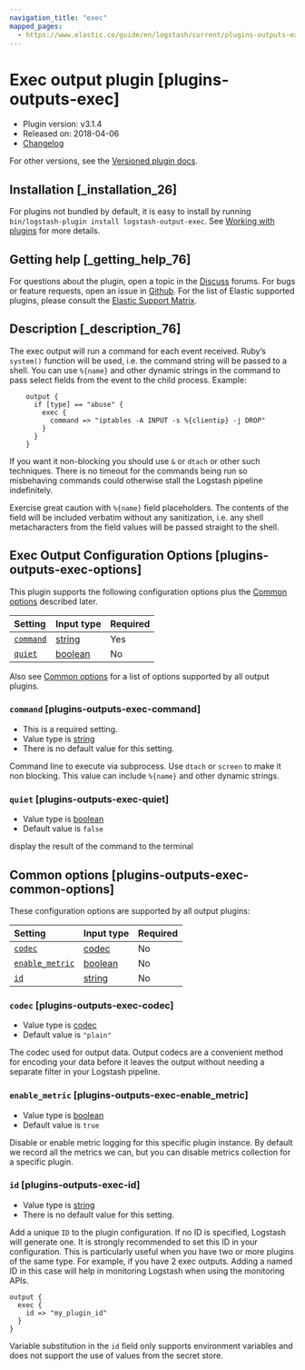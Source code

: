 ```yaml
---
navigation_title: "exec"
mapped_pages:
  - https://www.elastic.co/guide/en/logstash/current/plugins-outputs-exec.html
---
```


# Exec output plugin [plugins-outputs-exec]

* Plugin version: v3.1.4
* Released on: 2018-04-06
* [Changelog](https://github.com/logstash-plugins/logstash-output-exec/blob/v3.1.4/CHANGELOG.md)

For other versions, see the [Versioned plugin docs](https://www.elastic.co/guide/en/logstash-versioned-plugins/current/output-exec-index.html).

## Installation [_installation_26]

For plugins not bundled by default, it is easy to install by running `bin/logstash-plugin install logstash-output-exec`. See [Working with plugins](https://www.elastic.co/guide/en/logstash/8.18/working-with-plugins.html) for more details.

## Getting help [_getting_help_76]

For questions about the plugin, open a topic in the [Discuss](http://discuss.elastic.co) forums. For bugs or feature requests, open an issue in [Github](https://github.com/logstash-plugins/logstash-output-exec). For the list of Elastic supported plugins, please consult the [Elastic Support Matrix](https://www.elastic.co/support/matrix#logstash_plugins).

## Description [_description_76]

The exec output will run a command for each event received. Ruby’s `system()` function will be used, i.e. the command string will be passed to a shell. You can use `%{name}` and other dynamic strings in the command to pass select fields from the event to the child process. Example:

```
    output {
      if [type] == "abuse" {
        exec {
          command => "iptables -A INPUT -s %{clientip} -j DROP"
        }
      }
    }
```

If you want it non-blocking you should use `&` or `dtach` or other such techniques. There is no timeout for the commands being run so misbehaving commands could otherwise stall the Logstash pipeline indefinitely.

Exercise great caution with `%{name}` field placeholders. The contents of the field will be included verbatim without any sanitization, i.e. any shell metacharacters from the field values will be passed straight to the shell.

## Exec Output Configuration Options [plugins-outputs-exec-options]

This plugin supports the following configuration options plus the [Common options](plugins-outputs-exec.md#plugins-outputs-exec-common-options) described later.

| Setting | Input type | Required |
| :- | :- | :- |
| [`command`](plugins-outputs-exec.md#plugins-outputs-exec-command) | [string](value-types.md#string) | Yes |
| [`quiet`](plugins-outputs-exec.md#plugins-outputs-exec-quiet) | [boolean](value-types.md#boolean) | No |

Also see [Common options](plugins-outputs-exec.md#plugins-outputs-exec-common-options) for a list of options supported by all output plugins.

### `command` [plugins-outputs-exec-command]

* This is a required setting.
* Value type is [string](value-types.md#string)
* There is no default value for this setting.

Command line to execute via subprocess. Use `dtach` or `screen` to make it non blocking. This value can include `%{name}` and other dynamic strings.

### `quiet` [plugins-outputs-exec-quiet]

* Value type is [boolean](value-types.md#boolean)
* Default value is `false`

display the result of the command to the terminal

## Common options [plugins-outputs-exec-common-options]

These configuration options are supported by all output plugins:

| Setting | Input type | Required |
| :- | :- | :- |
| [`codec`](plugins-outputs-exec.md#plugins-outputs-exec-codec) | [codec](value-types.md#codec) | No |
| [`enable_metric`](plugins-outputs-exec.md#plugins-outputs-exec-enable_metric) | [boolean](value-types.md#boolean) | No |
| [`id`](plugins-outputs-exec.md#plugins-outputs-exec-id) | [string](value-types.md#string) | No |

### `codec` [plugins-outputs-exec-codec]

* Value type is [codec](value-types.md#codec)
* Default value is `"plain"`

The codec used for output data. Output codecs are a convenient method for encoding your data before it leaves the output without needing a separate filter in your Logstash pipeline.

### `enable_metric` [plugins-outputs-exec-enable_metric]

* Value type is [boolean](value-types.md#boolean)
* Default value is `true`

Disable or enable metric logging for this specific plugin instance. By default we record all the metrics we can, but you can disable metrics collection for a specific plugin.

### `id` [plugins-outputs-exec-id]

* Value type is [string](value-types.md#string)
* There is no default value for this setting.

Add a unique `ID` to the plugin configuration. If no ID is specified, Logstash will generate one. It is strongly recommended to set this ID in your configuration. This is particularly useful when you have two or more plugins of the same type. For example, if you have 2 exec outputs. Adding a named ID in this case will help in monitoring Logstash when using the monitoring APIs.

```
output {
  exec {
    id => "my_plugin_id"
  }
}
```

Variable substitution in the `id` field only supports environment variables and does not support the use of values from the secret store.
